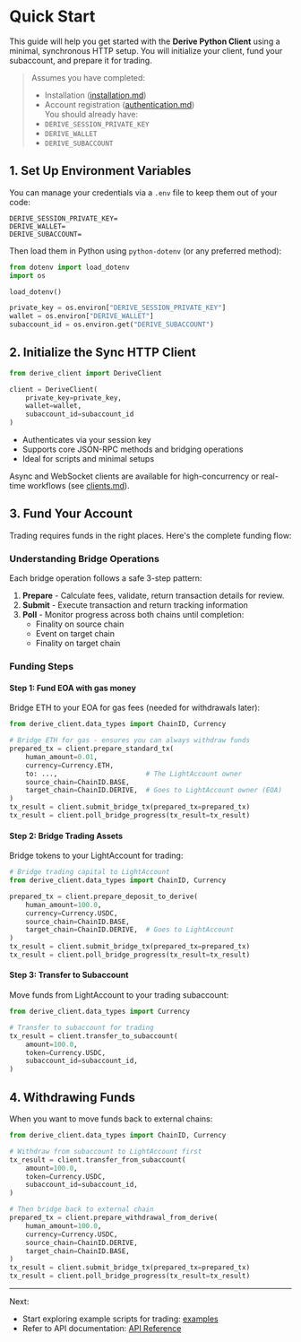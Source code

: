 # Quick Start

This guide will help you get started with the **Derive Python Client** using a minimal, synchronous HTTP setup. You will initialize your client, fund your subaccount, and prepare it for trading.

> Assumes you have completed:
>
> - Installation ([installation.md](installation.md))
> - Account registration ([authentication.md](authentication.md))  
>   You should already have:
> - `DERIVE_SESSION_PRIVATE_KEY`
> - `DERIVE_WALLET`
> - `DERIVE_SUBACCOUNT`

## 1. Set Up Environment Variables

You can manage your credentials via a `.env` file to keep them out of your code:

```shell
DERIVE_SESSION_PRIVATE_KEY=
DERIVE_WALLET=
DERIVE_SUBACCOUNT=
```

Then load them in Python using `python-dotenv` (or any preferred method):

```python
from dotenv import load_dotenv
import os

load_dotenv()

private_key = os.environ["DERIVE_SESSION_PRIVATE_KEY"]
wallet = os.environ["DERIVE_WALLET"]
subaccount_id = os.environ.get("DERIVE_SUBACCOUNT")
```

## 2. Initialize the Sync HTTP Client

```python
from derive_client import DeriveClient

client = DeriveClient(
    private_key=private_key,
    wallet=wallet,
    subaccount_id=subaccount_id
)
```

- Authenticates via your session key
- Supports core JSON-RPC methods and bridging operations
- Ideal for scripts and minimal setups

Async and WebSocket clients are available for high-concurrency or real-time workflows (see [clients.md](clients.md)).

## 3. Fund Your Account

Trading requires funds in the right places. Here's the complete funding flow:

### Understanding Bridge Operations

Each bridge operation follows a safe 3-step pattern:

1. **Prepare** - Calculate fees, validate, return transaction details for review.
2. **Submit** - Execute transaction and return tracking information
3. **Poll** - Monitor progress across both chains until completion:
   - Finality on source chain
   - Event on target chain
   - Finality on target chain

### Funding Steps

#### Step 1: Fund EOA with gas money

Bridge ETH to your EOA for gas fees (needed for withdrawals later):

```python
from derive_client.data_types import ChainID, Currency

# Bridge ETH for gas - ensures you can always withdraw funds
prepared_tx = client.prepare_standard_tx(
    human_amount=0.01,
    currency=Currency.ETH,
    to: ...,                      # The LightAccount owner
    source_chain=ChainID.BASE,
    target_chain=ChainID.DERIVE,  # Goes to LightAccount owner (EOA)
)
tx_result = client.submit_bridge_tx(prepared_tx=prepared_tx)
tx_result = client.poll_bridge_progress(tx_result=tx_result)
```

#### Step 2: Bridge Trading Assets

Bridge tokens to your LightAccount for trading:

```python
# Bridge trading capital to LightAccount
from derive_client.data_types import ChainID, Currency

prepared_tx = client.prepare_deposit_to_derive(
    human_amount=100.0,
    currency=Currency.USDC,
    source_chain=ChainID.BASE,
    target_chain=ChainID.DERIVE,  # Goes to LightAccount
)
tx_result = client.submit_bridge_tx(prepared_tx=prepared_tx)
tx_result = client.poll_bridge_progress(tx_result=tx_result)
```

#### Step 3: Transfer to Subaccount

Move funds from LightAccount to your trading subaccount:

```python
from derive_client.data_types import Currency

# Transfer to subaccount for trading
tx_result = client.transfer_to_subaccount(
    amount=100.0,
    token=Currency.USDC,
    subaccount_id=subaccount_id,
)
```

## 4. Withdrawing Funds

When you want to move funds back to external chains:

```python
from derive_client.data_types import ChainID, Currency

# Withdraw from subaccount to LightAccount first
tx_result = client.transfer_from_subaccount(
    amount=100.0,
    token=Currency.USDC,
    subaccount_id=subaccount_id,
)

# Then bridge back to external chain
prepared_tx = client.prepare_withdrawal_from_derive(
    human_amount=100.0,
    currency=Currency.USDC,
    source_chain=ChainID.DERIVE,
    target_chain=ChainID.BASE,
)
tx_result = client.submit_bridge_tx(prepared_tx=prepared_tx)
tx_result = client.poll_bridge_progress(tx_result=tx_result)
```

---

Next:

- Start exploring example scripts for trading: [examples](examples/)
- Refer to API documentation: [API Reference](reference/)
